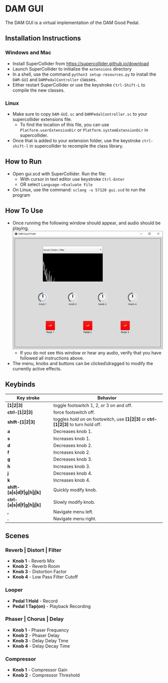 # DAM GUI
The DAM GUI is a virtual implementation of the DAM Good Pedal.

## Installation Instructions

  ### Windows and Mac
  - Install SuperCollider from https://supercollider.github.io/download
  - Launch SuperCollider to initialize the `extensions` directory
  - In a shell, use the command `python3 setup-resources.py` to install the `DAM-GUI` and `DAMPedalController` classes.
  - Either restart SuperCollider or use the keystroke `Ctrl-Shift-L` to compile the new classes.

  
  ### Linux
  - Make sure to copy `DAM-GUI.sc` and `DAMPedalController.sc` to your supercollider extensions file.
    - To find the location of this file, you can use `Platform.userExtensionDir` or `Platform.systemExtensionDir` in supercollider.
  - Once that is added to your extension folder, use the keystroke `ctrl-shift-l` in supercollider to recompile the class library.


## How to Run
  - Open gui.scd with SuperCollider. Run the file:
    - With cursor in text editor use keystroke `Ctrl-Enter`
    - OR select `Language->Evaluate File`
  - On Linux, use the command: ```sclang -u 57120 gui.scd``` to run the program


## How To Use
  - Once running the following window should appear, and audio should be playing. ![gui-screenshot](GUI.JPG)
    - If you do not see this window or hear any audio, verify that you have followed all instructions above.
  - The menu, knobs and buttons can be clicked\dragged to modify the currently active effects.
## Keybinds
  **Key stroke** | **Behavior** 
  --- | ---
  **[1\|2\|3]** | toggle footswitch 1, 2, or 3 on and off.
  **ctrl-[1\|2\|3]** | force footswitch off.
  **shift-[1\|2\|3]** | toggles *hold on* on footswitch, use **[1\|2\|3]** or **ctrl-[1\|2\|3]** to turn hold off.
  **a** | Decreases knob 1.
  **s** | Increases knob 1.
  **d** | Decreases knob 2.
  **f** | Increases knob 2.
  **g** | Decreases knob 3.
  **h** | Increases knob 3.
  **j** | Decreases knob 4.
  **k** | Increases knob 4.
  **shift-[a\|s\|d\|f\|g\|h\|j\|k]** | Quickly modify knob.
  **ctrl-[a\|s\|d\|f\|g\|h\|j\|k]** | Slowly modify knob.
  **,** | Navigate menu left.
  **.** | Navigate menu right.

## Scenes
  ### Reverb \| Distort \| Filter
   - **Knob 1** - Reverb Mix
   - **Knob 2** - Reverb Room
   - **Knob 3** - Distortion Factor
   - **Knob 4** - Low Pass Filter Cutoff
   ### Looper
   - **Pedal 1 Hold** - Record
   - **Pedal 1 Tap(on)** - Playback Recording
   ### Phaser \| Chorus \| Delay
   - **Knob 1** - Phaser Frequency
   - **Knob 2** - Phaser Delay
   - **Knob 3** - Delay Delay Time
   - **Knob 4** - Delay Decay Time
   ### Compressor
   - **Knob 1** - Compressor Gain
   - **Knob 2** - Compressor Threshold

   
